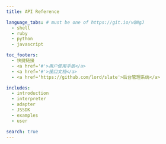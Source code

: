 ```yaml
---
title: API Reference

language_tabs: # must be one of https://git.io/vQNgJ
  - shell
  - ruby
  - python
  - javascript

toc_footers:
  - 快捷链接
  - <a href='#'>用户使用手册</a>
  - <a href='#'>接口文档</a>
  - <a href='https://github.com/lord/slate'>后台管理系统</a>

includes:
  - introduction
  - interpreter
  - adapter
  - JSSDK
  - examples
  - user

search: true
---
```


